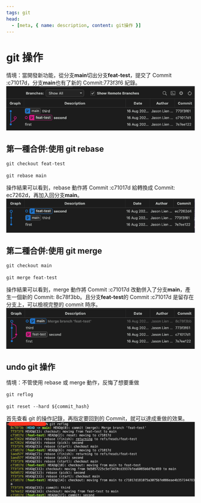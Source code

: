 ```yaml
---
tags: git
head:
  - [meta, { name: description, content: git操作 }]
---
```


# git 操作

情境：當開發新功能，從分支**main**切出分支**feat-test**，提交了 Commit :c71017d，分支**main**也有了新的 Commit:773f3f6 紀錄。
![情境](./imgs/git_01.png)

## 第一種合併:使用 git rebase

```shell
git checkout feat-test

git rebase main
```

操作結果可以看到，rebase 動作將 Commit :c71017d 給轉換成 Commit: ec7262d，再加入回分支**main**。
![情境](./imgs/git_02.png)

## 第二種合併:使用 git merge

```shell
git checkout main

git merge feat-test
```

操作結果可以看到，merge 動作將 Commit :c71017d 改動併入了分支**main**，產生一個新的 Commit: 8c78f3bb。且分支**feat-test**的 Commit :c71017d 是留存在分支上，可以檢視完整的 commit 時序。
![情境](./imgs/git_03.png)

## undo git 操作

情境：不管使用 rebase 或 merge 動作，反悔了想要重做

```shell
git reflog

git reset --hard ${commit_hash}
```

首先查看 git 的操作記錄，再指定要回到的 Commit，就可以達成重做的效果。
![情境](./imgs/git_04.png)
